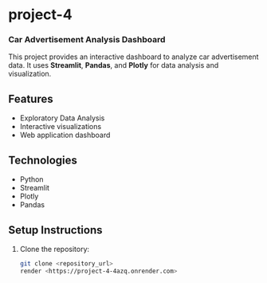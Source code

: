 # project-4
### Car Advertisement Analysis Dashboard

This project provides an interactive dashboard to analyze car advertisement data. It uses **Streamlit**, **Pandas**, and **Plotly** for data analysis and visualization.

## Features
- Exploratory Data Analysis
- Interactive visualizations
- Web application dashboard

## Technologies
- Python
- Streamlit
- Plotly
- Pandas

## Setup Instructions
1. Clone the repository:
   ```bash
   git clone <repository_url>
   render <https://project-4-4azq.onrender.com>

